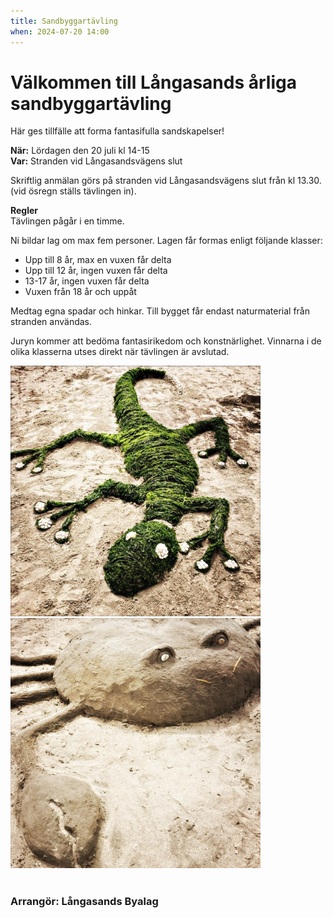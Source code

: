 ```yaml
---
title: Sandbyggartävling
when: 2024-07-20 14:00
---
```


# Välkommen till Långasands årliga sandbyggartävling

Här ges tillfälle att forma fantasifulla sandskapelser!

**När:** Lördagen den 20 juli kl 14-15  
**Var:** Stranden vid Långasandsvägens slut  

Skriftlig anmälan görs på stranden vid Långasandsvägens
slut från kl 13.30. (vid ösregn ställs tävlingen in). 

**Regler**  
Tävlingen pågår i en timme.

Ni bildar lag om max fem personer. Lagen får formas enligt
följande klasser:
- Upp till 8 år, max en vuxen får delta
- Upp till 12 år, ingen vuxen får delta
- 13-17 år, ingen vuxen får delta
- Vuxen från 18 år och uppåt

Medtag egna spadar och hinkar. Till bygget får endast
naturmaterial från stranden användas.

Juryn kommer att bedöma fantasirikedom och
konstnärlighet. Vinnarna i de olika klasserna utses direkt
när tävlingen är avslutad.

<div class="center my-2">
    <img class="px-1 pt-1" width="400" src="/assets/images/sandodla.jpg" />
    <img class="px-1 pt-1" width="400" src="/assets/images/sandkrabba.jpg" />
</div>

<br>

### Arrangör: Långasands Byalag
